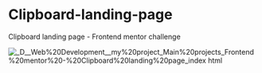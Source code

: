 # Clipboard-landing-page
Clipboard landing page - Frontend mentor challenge

![_D__Web%20Development__my%20project_Main%20projects_Frontend%20mentor%20-%20Clipboard%20landing%20page_index html](https://user-images.githubusercontent.com/95019708/168857462-004cbcb9-6e02-445f-8a94-a10bcf3132e1.png)
